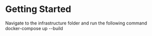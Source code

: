 # Getting Started
Navigate to the infrastructure folder and run the following command
docker-compose up --build 